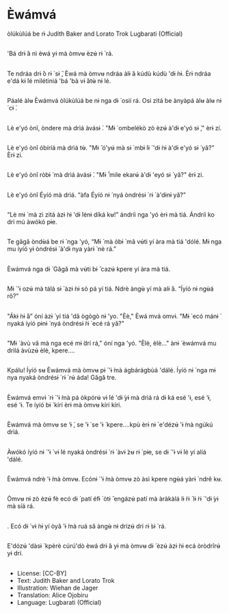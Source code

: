 # Èwámvá
òlúkùlúá be rɨ̀
Judith Baker and Lorato
Trok
Lugbarati (Official)

##
'Bá drɨ ́á nì èwá yɨ mà
òmvʉ èzʉ́ rɨ ̀ rá.


##
Te ndráa drɨ ̀ò rɨ ̀ sɨ ̌, Èwá
mà òmvʉ ndráa àlɨ ́á
kúdù kúdù 'dɨ ́nɨ. Èrɨ
ndráa e'dá kɨ ̀lé milétiniá
'bá 'bà vɨ ̀átʉ̀ nɨ lé.


##
Páalé àlʉ Èwámvá
òlúkùlúá be nɨ nga dɨ ́
osií rá. Osi zitá be
ànyàpá àlʉ àlʉ nɨ ́ cɨ ́.


##
Lè e'yó ònǐ, òndere mà
drìá àvásɨ ̀. "Mɨ ́
ombelékò zò èzʉ́ à'dɨ
e'yó sɨ ̀," èrɨ zí.


##
Lè e'yó ònǐ óbíríá mà
drìá tʉ̀. "Mɨ ̂ ó'yʉ́ mà sɨ ́
mbɨ ́lɨ ́ 'dɨ ́nɨ à'dɨ e'yó sɨ ̀
yǎ?" Èrɨ zi.


##
Lè e'yó ònǐ ròbɨ ́ mà drìá
àvásɨ ̀. "Mɨ ̂́ mile ekarʉ́
à'dɨ 'eyó sɨ ̀ yǎ?" èrɨ zi.


##
Lè e'yó ònǐ Éyíó mà
drìá. “àfa Éyíó nɨ ́ nyá
òndrésɨ ̀ rɨ ̀ à'dɨnɨ yǎ?”


##
“Lè mɨ ́ mà zi zitá àzɨ ́nɨ
'dɨ ̀lénɨ díká kʉ!” ándríi
nga 'yó èrɨ mà tiá.
Ándríi ko drì mú àwókó
pɨe.


##
Te gǎgǎ òndʉ̀á be rɨ ̀ nga
'yó, “Mɨ ́ mà òbɨ ̀ mâ vʉ́ti
yí àra mà tiá 'dólé. Mɨ
nga mu íyíó yɨ òndrésɨ ̀
à'dɨ nya yàrɨ ̀ nè rá.”


##
Èwámvá nga dɨ ́ Gǎgǎ
mà vʉ́ti bɨ ̌ cazʉ́ kpere yí
àra mà tiá.


##
Mɨ ̀ 'ɨ ozʉ́ mà tálá sɨ ̀ àzɨ ́nɨ
sò pá yí tiá. Ndrè àngʉ̀
yí mà alɨ ́á.
“Íyíó nɨ ngʉ̀á rô?”


##
"Ákɨ ̀nɨ ̀â” óní àzɨ ́ yí tiá
'dǎ ògògò nɨ 'yo.
"Èè," Èwá mvá omvɨ.
"Mɨ ́ ecó mánɨ ́ nyaká íyíó
pɨnɨ ́ nyá òndrésɨ ̀rɨ ̀ ecé rá
yǎ?"


##
"Mɨ ́ àvù vǎ mà nga ecé
mɨ ́drí rá," óní nga 'yó.
"Èlè, èlè..." ànɨ ́ èwámvá
mu drìlá àvùzʉ́ èlè,
kpere....


##
Kpálu! Íyíó sʉ Èwámvá
mà òmvʉ pɨ ́ 'ɨ ́mà
ágbárágbùá 'dálé.
Íyíó nɨ ̀ nga mɨ nya
nyaká òndrésɨ ̀ rɨ ̀ rʉ́ áda!
Gǎgǎ tre.


##
Èwámvá emvɨ ́ rɨ ́ 'ɨ ́mà pá
òkpórʉ́ vɨ ́lé 'dɨ ̀yɨ mà drìá
rá dɨ ́ká esé 'ɨ, esé ‘ɨ, esé
'ɨ. Te íyíó bɨ ̀ kírí èrɨ mà
òmvʉ kíri kíri.


##
Èwámvá mà òmvʉ se ‘ɨ ́,
se 'ɨ ́ se 'ɨ ́ kpere....kpù
èrɨ nɨ ́ e'dézʉ́ 'ɨ ́mà ngúkú
drìá.


##
Àwókó íyíó nɨ ́ 'ɨ ́ vɨ ́lé
nyaká òndrésɨ ̀ rɨ ̀ àvɨ ̀zʉ rɨ ̀
pɨe, se dɨ ́ 'ɨ vɨ ́lé yí alíá
'dálé.


##
Èwámvá ndrè 'ɨ ́mà
òmvʉ. Ecónɨ ́ 'ɨ ́mà òmvʉ
zò àsì kpere ngʉ̀á yàrɨ ̀
ndrě kʉ.


##
Òmvʉ nɨ zò èzʉ́ fè ecó
dɨ ́ patí éfɨ ́ òtɨ ̌ engázʉ́
patí mà àràkàlá lɨ ́rɨ ́ lɨ ́rɨ ́
'dɨ ̀yɨ mà síá rá.


##
.
Ecó dɨ ́ vɨ ́nɨ yí òyǎ 'ɨ ́mà
ruá sâ àngʉ̀ nɨ drizʉ́ dri
rɨ ̀sɨ ̀ rá.


##
E'dózʉ́ 'dàsɨ ̀ kpèrè
cúrú'dò èwá drɨ ́á yɨ mà
òmvʉ dɨ ́ èzʉ́ àzɨ ́nɨ ecá
òròdrîrʉ́ yɨ drí.


##
* License: [CC-BY]
* Text: Judith Baker and Lorato Trok
* Illustration: Wiehan de Jager
* Translation: Alice Ojobiru
* Language: Lugbarati (Official)
